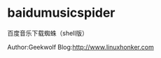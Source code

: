 baidumusicspider
================

百度音乐下载蜘蛛（shell版）

Author:Geekwolf
Blog:http://www.linuxhonker.com
